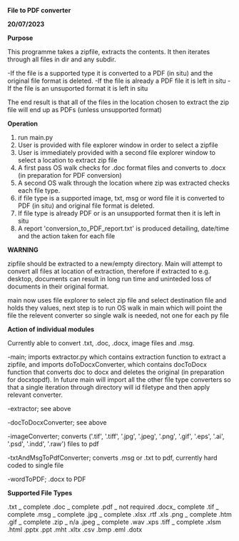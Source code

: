 **File to PDF converter**

**20/07/2023**

**Purpose**

This programme takes a zipfile, extracts the contents. It then iterates
through all files in dir and any subdir. 

-If the file is a supported type it is
converted to a PDF (in situ) and the original file format is deleted.
-If the file is already a PDF file it is left in situ
-If the file is an unsuported format it is left in situ

The end result is that all of the files in the location chosen to extract 
the zip file will end up as PDFs (unless unsupported format)

**Operation**

1) run main.py
2) User is provided with file explorer window in order to select a zipfile
3) User is immediately provided with a second file explorer window to select
a location to extract zip file
4) A first pass OS walk checks for .doc format files and converts to .docx
   (in preparation for PDF conversion)
5) A second OS walk through the location where zip was extracted checks each
file type.
6) if file type is a supported image, txt, msg or word file it is converted
to PDF (in situ) and original file format is deleted.
7) If file type is already PDF or is an unsupported format then it is left
in situ
8) A report 'conversion_to_PDF_report.txt' is produced detailing, date/time
and the action taken for each file

**WARNING**

zipfile should be extracted to a new/empty directory. Main will attempt to
convert all files at location of extraction, therefore if extracted to 
e.g. desktop, documents can result in long run time and uninteded loss of
documents in their original format.

main now uses file explorer to select zip file and select destination file 
and holds they values, next step is to run OS walk in main which
will point the file the relevent converter so single walk is needed, not one
for each py file


**Action of individual modules**


Currently able to convert .txt, .doc, .docx, image files and .msg.

-main; imports extractor.py which contains extraction function to extract a zipfile, and imports doToDocxConverter,
which contains docToDocx function that converts doc to docx and deletes the original (in preparation for docxtopdf).
In future main will import all the other file type converters so that a single iteration through directory will id
filetype and then apply relevant converter.

-extractor; see above

-docToDocxConverter; see above

-imageConverter; converts ('.tif', '.tiff', '.jpg', '.jpeg', '.png', '.gif', '.eps', '.ai', '.psd', '.indd', '.raw')
files to pdf

-txtAndMsgToPdfConverter; converts .msg or .txt to pdf, currently hard coded to single file

-wordToPDF; .docx to PDF

**Supported File Types**

.txt _ complete
.doc _ complete
.pdf _ not required
.docx_ complete
.tif _ complete
.msg _ complete
.jpg _ complete
.xlsx
.rtf
.xls
.png _ complete
.htm
.gif _ complete
.zip _ n/a
.jpeg _ complete
.wav
.xps
.tiff _ complete
.xlsm
.html
.pptx
.ppt
.mht
.xltx
.csv
.bmp
.eml
.dotx